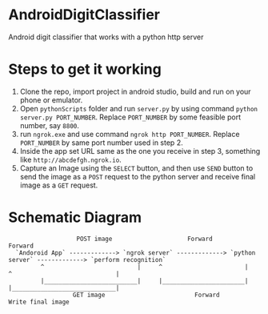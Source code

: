# AndroidDigitClassifier
Android digit classifier that works with a python http server

# Steps to get it working
1. Clone the repo, import project in android studio, build and run on your phone or emulator.
2. Open `pythonScripts` folder and run `server.py` by using command `python server.py PORT_NUMBER`. Replace `PORT_NUMBER` by some feasible port number, say `8800`.
3. run `ngrok.exe` and use command `ngrok http PORT_NUMBER`. Replace `PORT_NUMBER` by same port number used in step 2.
4. Inside the app set URL same as the one you receive in step 3, something like `http://abcdefgh.ngrok.io`.
5. Capture an Image using the `SELECT` button, and then use `SEND` button to send the image as a `POST` request to the python server and receive final image as a `GET` request.

# Schematic Diagram

                       POST image                     Forward                        Forward
      `Andoroid App` -------------> `ngrok server` -------------> `python server` -------------> `perform recognition`
             ^                          |     ^                       |     ^                             |
             |__________________________|     |_______________________|     |_____________________________|
                      GET image                         Forward                      Write final image

